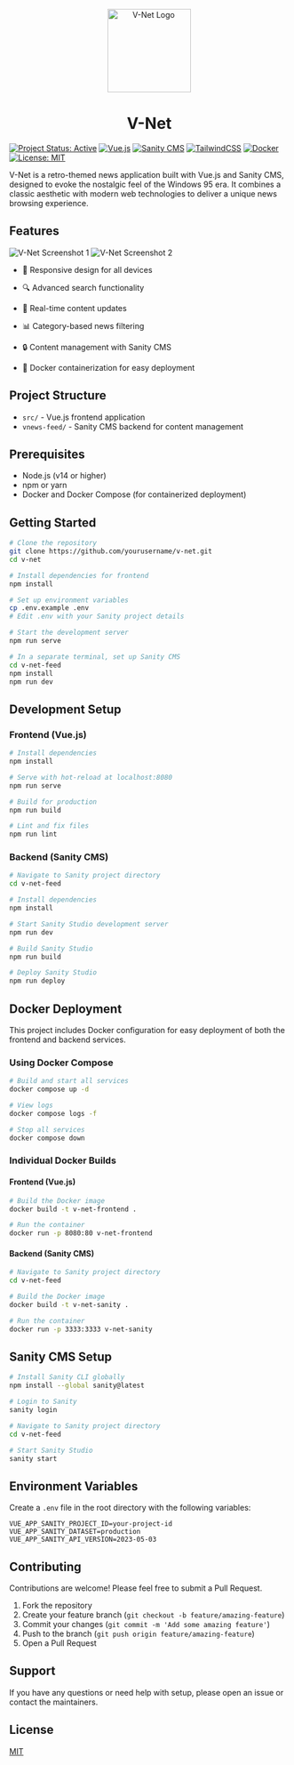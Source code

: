 <p align="center">
  <img src="public/logo.svg" alt="V-Net Logo" width="150"/>
</p>
<h1 align="center">V-Net</h1>

[![Project Status: Active](https://img.shields.io/badge/Project%20Status-Active-green.svg)](https://github.com/yourusername/v-net)
[![Vue.js](https://img.shields.io/badge/Vue.js-v3.2-4FC08D?logo=vue.js&logoColor=white)](https://vuejs.org/)
[![Sanity CMS](https://img.shields.io/badge/Sanity%20CMS-v3.68-f03e2f?logo=sanity&logoColor=white)](https://www.sanity.io/)
[![TailwindCSS](https://img.shields.io/badge/TailwindCSS-v3.4-38B2AC?logo=tailwind-css&logoColor=white)](https://tailwindcss.com/)
[![Docker](https://img.shields.io/badge/Docker-Ready-2496ED?logo=docker&logoColor=white)](https://www.docker.com/)
[![License: MIT](https://img.shields.io/badge/License-MIT-yellow.svg)](https://opensource.org/licenses/MIT)

V-Net is a retro-themed news application built with Vue.js and Sanity CMS, designed to evoke the nostalgic feel of the Windows 95 era. It combines a classic aesthetic with modern web technologies to deliver a unique news browsing experience.

[//]: # (![V-Net Screenshot]&#40;https://via.placeholder.com/800x400?text=V-Net+Screenshot&#41;)

## Features

![V-Net Screenshot 1](.github/print_1.jpeg)
![V-Net Screenshot 2](.github/print_2.jpeg)

- 📱 Responsive design for all devices
- 🔍 Advanced search functionality
- 🔄 Real-time content updates
- 📊 Category-based news filtering

- 🔒 Content management with Sanity CMS
- 🐳 Docker containerization for easy deployment

## Project Structure

- `src/` - Vue.js frontend application
- `vnews-feed/` - Sanity CMS backend for content management

## Prerequisites

- Node.js (v14 or higher)
- npm or yarn
- Docker and Docker Compose (for containerized deployment)

## Getting Started

```bash
# Clone the repository
git clone https://github.com/yourusername/v-net.git
cd v-net

# Install dependencies for frontend
npm install

# Set up environment variables
cp .env.example .env
# Edit .env with your Sanity project details

# Start the development server
npm run serve

# In a separate terminal, set up Sanity CMS
cd v-net-feed
npm install
npm run dev
```

## Development Setup

### Frontend (Vue.js)

```bash
# Install dependencies
npm install

# Serve with hot-reload at localhost:8080
npm run serve

# Build for production
npm run build

# Lint and fix files
npm run lint
```

### Backend (Sanity CMS)

```bash
# Navigate to Sanity project directory
cd v-net-feed

# Install dependencies
npm install

# Start Sanity Studio development server
npm run dev

# Build Sanity Studio
npm run build

# Deploy Sanity Studio
npm run deploy
```

## Docker Deployment

This project includes Docker configuration for easy deployment of both the frontend and backend services.

### Using Docker Compose

```bash
# Build and start all services
docker compose up -d

# View logs
docker compose logs -f

# Stop all services
docker compose down
```

### Individual Docker Builds

#### Frontend (Vue.js)

```bash
# Build the Docker image
docker build -t v-net-frontend .

# Run the container
docker run -p 8080:80 v-net-frontend
```

#### Backend (Sanity CMS)

```bash
# Navigate to Sanity project directory
cd v-net-feed

# Build the Docker image
docker build -t v-net-sanity .

# Run the container
docker run -p 3333:3333 v-net-sanity
```

## Sanity CMS Setup

```bash
# Install Sanity CLI globally
npm install --global sanity@latest

# Login to Sanity
sanity login

# Navigate to Sanity project directory
cd v-net-feed

# Start Sanity Studio
sanity start
```

## Environment Variables

Create a `.env` file in the root directory with the following variables:

```
VUE_APP_SANITY_PROJECT_ID=your-project-id
VUE_APP_SANITY_DATASET=production
VUE_APP_SANITY_API_VERSION=2023-05-03
```

## Contributing

Contributions are welcome! Please feel free to submit a Pull Request.

1. Fork the repository
2. Create your feature branch (`git checkout -b feature/amazing-feature`)
3. Commit your changes (`git commit -m 'Add some amazing feature'`)
4. Push to the branch (`git push origin feature/amazing-feature`)
5. Open a Pull Request

## Support

If you have any questions or need help with setup, please open an issue or contact the maintainers.

## License

[MIT](LICENSE)
